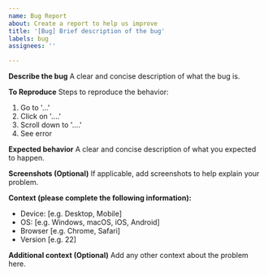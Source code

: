 ```yaml
---
name: Bug Report
about: Create a report to help us improve
title: '[Bug] Brief description of the bug'
labels: bug
assignees: ''

---
```


**Describe the bug**
A clear and concise description of what the bug is.

**To Reproduce**
Steps to reproduce the behavior:

1. Go to '...'
2. Click on '....'
3. Scroll down to '....'
4. See error

**Expected behavior**
A clear and concise description of what you expected to happen.

**Screenshots (Optional)**
If applicable, add screenshots to help explain your problem.

**Context (please complete the following information):**

- Device: [e.g. Desktop, Mobile]
- OS: [e.g. Windows, macOS, iOS, Android]
- Browser [e.g. Chrome, Safari]
- Version [e.g. 22]

**Additional context (Optional)**
Add any other context about the problem here.

